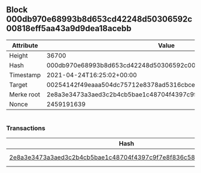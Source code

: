 ## Block 000db970e68993b8d653cd42248d50306592c00818eff5aa43a9d9dea18acebb

Attribute | Value
--- | ---
Height | 36700
Hash | 000db970e68993b8d653cd42248d50306592c00818eff5aa43a9d9dea18acebb
Timestamp | 2021-04-24T16:25:02+00:00
Target | 00254142f49eaaa504dc75712e8378ad5316cbcead634704b3734b6271167cc4
Merke root | 2e8a3e3473a3aed3c2b4cb5bae1c48704f4397c9f7e8f836c589a8466be1312c
Nonce | 2459191639

```

```

### Transactions

Hash | Amount
--- | ---
[2e8a3e3473a3aed3c2b4cb5bae1c48704f4397c9f7e8f836c589a8466be1312c](2e8a3e3473a3aed3c2b4cb5bae1c48704f4397c9f7e8f836c589a8466be1312c.md) | 10.00000000 SKEPTI 
